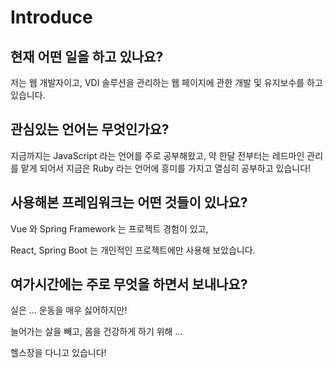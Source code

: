# Introduce

## 현재 어떤 일을 하고 있나요?

저는 웹 개발자이고, VDI 솔루션을 관리하는 웹 페이지에 관한 개발 및 유지보수를 하고 있습니다.

## 관심있는 언어는 무엇인가요?

지금까지는 JavaScript 라는 언어를 주로 공부해왔고, 약 한달 전부터는 레드마인 관리를 맡게 되어서 지금은 Ruby 라는 언어에 흥미를 가지고 열심히 공부하고 있습니다!

## 사용해본 프레임워크는 어떤 것들이 있나요?

Vue 와 Spring Framework 는 프로젝트 경험이 있고,

React, Spring Boot 는 개인적인 프로젝트에만 사용해 보았습니다.

## 여가시간에는 주로 무엇을 하면서 보내나요?

실은 ... 운동을 매우 싫어하지만!

늘어가는 살을 빼고, 몸을 건강하게 하기 위해 ...

헬스장을 다니고 있습니다!

